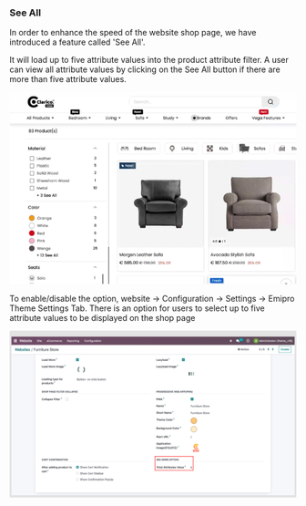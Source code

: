 
### See All



In order to enhance the speed of the website shop page, we have introduced a feature called 'See All'.

It will load up to five attribute values into the product attribute filter. A user can view all attribute values by clicking on the See All button if there are more than five attribute values.

![](./images/ssal1.gif)

To enable/disable the option, website -> Configuration -> Settings -> Emipro Theme Settings Tab. There is an option for users to select up to five attribute values to be displayed on the shop page


![](./images/ssal2.png)




